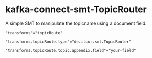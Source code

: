 # kafka-connect-smt-TopicRouter
A simple SMT to manipulate the topicname using a document field.


    "transforms"="topicRoute"
  
    "transforms.topicRoute.type"="de.itcur.smt.TopicRouter"
  
    "transforms.topicRoute.topic.appendix.field"="your-field"
